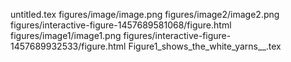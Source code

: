untitled.tex
figures/image/image.png
figures/image2/image2.png
figures/interactive-figure-1457689581068/figure.html
figures/image1/image1.png
figures/interactive-figure-1457689932533/figure.html
Figure1_shows_the_white_yarns__.tex
